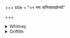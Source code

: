 +++
title = "०५ नमः सनिस्रसाक्षेभ्यो"

+++

<details><summary>Whitney</summary>

### Translation
5. Homage to them of constantly falling eyes, homage to them of the same  
region (? *saṁdeśyà*), homage to the lord of the field: let the  
*kṣetriyá*-effacing etc. etc.

### Notes
With this verse, according to Kāuś. (27. 2-4) the patient is put in an  
empty house (*śūnyaśālā*), and further in an old hole (*jaratkhāta*)  
that has housegrass (*śālātṛṇa*) in it, and is there doused and  
mouth-rinsed. In accordance with this, the comm. declares  
*sanisrasākṣā́s* to signify "empty houses," as having their round windows  
(*gavākṣa*) and other openings in a state of dilapidation. He reads in  
**b** *saṁdeśebhyas*, making it mean "old holes" (*jaradgarta*), because  
*saṁdiśyante tyajyante tadgatamṛdādānena*—which is hardly intelligible;  
and both words are of obscure meaning. In a charm against all sorts of  
hurtful beings, Ppp. (vi. 3. 4) reads as follows: *abhihastaṁ sarīsṛpaṁ  
bhrastākṣaṁ mṛdvan̄gulim*, and *dāsagranthyaṁ sānisrasam ud raṇye  
daṅśārusyaṁ tāṁ.* In this verse again, *-bhyas* in **b** is read as one  
syllable by the Anukr. ⌊SPP. divides the verse after *saṁdeśyèbhyaḥ*  
with most of his mss.; but three of them make *avasāna* after *pátaye.*  
Comm. and all five translators take *sani-* as a possessive compound  
(*sanisrasá* + *akṣán*): accent, *Gram.*² §1298. b, end.⌋
</details>

<details><summary>Griffith</summary>

Homage to men with blinking eyes, homage to those who hear and act! To the Field's Lord be homage paid. So let the plague-destroying Plant remove inherited disease.
</details>
